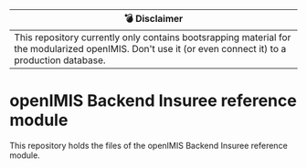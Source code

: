 | :bomb: Disclaimer |
| --- |
| This repository currently only contains bootsrapping material for the modularized openIMIS. Don't use it (or even connect it) to a production database. |

# openIMIS Backend Insuree reference module
This repository holds the files of the openIMIS Backend Insuree reference module.
